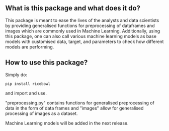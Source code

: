 ## What is this package and what does it do?
This package is meant to ease the lives of the analysts and data scientists by providing generalised functions for preprocessing of dataframes and images which are commonly used in Machine Learning.
Additionally, using this package, one can also call various machine learning models as base models with customised data, target, and parameters to check how different models are performing.

## How to use this package?
Simply do:

	pip install ricebowl

and import and use.

"preprocessing.py" contains functions for generalised preprocessing of data in the form of data frames and "images" allow for generalised processing of images as a dataset.

Machine Learning models will be added in the next release.


